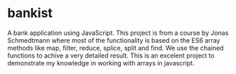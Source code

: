 # bankist

A bank application using JavaScript. This 
project is from a course by Jonas Schmedtmann
where most of the functionality is based on
the ES6 array methods like map, filter, reduce,
splice, split and find. We use the chained 
functions to achive a very detailed result. 
This is an excelent project to demonstrate my
knowledge in working with arrays in javascript.